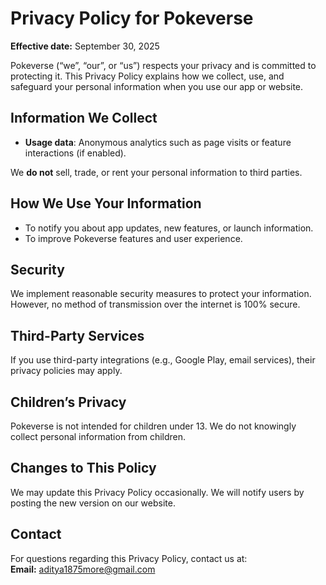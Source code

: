 # Privacy Policy for Pokeverse

**Effective date:** September 30, 2025

Pokeverse (“we”, “our”, or “us”) respects your privacy and is committed to protecting it. This Privacy Policy explains how we collect, use, and safeguard your personal information when you use our app or website.

## Information We Collect
- **Usage data**: Anonymous analytics such as page visits or feature interactions (if enabled).  

We **do not** sell, trade, or rent your personal information to third parties.

## How We Use Your Information
- To notify you about app updates, new features, or launch information.  
- To improve Pokeverse features and user experience.  

## Security
We implement reasonable security measures to protect your information. However, no method of transmission over the internet is 100% secure.

## Third-Party Services
If you use third-party integrations (e.g., Google Play, email services), their privacy policies may apply.

## Children’s Privacy
Pokeverse is not intended for children under 13. We do not knowingly collect personal information from children.

## Changes to This Policy
We may update this Privacy Policy occasionally. We will notify users by posting the new version on our website.

## Contact
For questions regarding this Privacy Policy, contact us at:  
**Email:** aditya1875more@gmail.com
